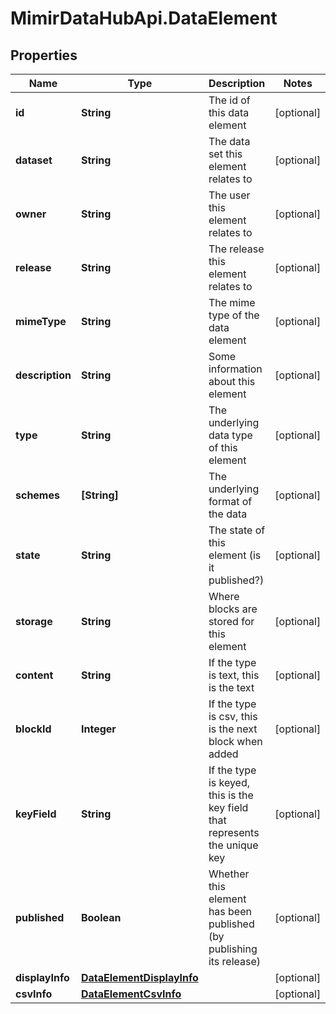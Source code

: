 # MimirDataHubApi.DataElement

## Properties
Name | Type | Description | Notes
------------ | ------------- | ------------- | -------------
**id** | **String** | The id of this data element | [optional] 
**dataset** | **String** | The data set this element relates to | [optional] 
**owner** | **String** | The user this element relates to | [optional] 
**release** | **String** | The release this element relates to | [optional] 
**mimeType** | **String** | The mime type of the data element | [optional] 
**description** | **String** | Some information about this element | [optional] 
**type** | **String** | The underlying data type of this element | [optional] 
**schemes** | **[String]** | The underlying format of the data | [optional] 
**state** | **String** | The state of this element (is it published?) | [optional] 
**storage** | **String** | Where blocks are stored for this element | [optional] 
**content** | **String** | If the type is text, this is the text | [optional] 
**blockId** | **Integer** | If the type is csv, this is the next block when added | [optional] 
**keyField** | **String** | If the type is keyed, this is the key field that represents the unique key | [optional] 
**published** | **Boolean** | Whether this element has been published (by publishing its release) | [optional] 
**displayInfo** | [**DataElementDisplayInfo**](DataElementDisplayInfo.md) |  | [optional] 
**csvInfo** | [**DataElementCsvInfo**](DataElementCsvInfo.md) |  | [optional] 


